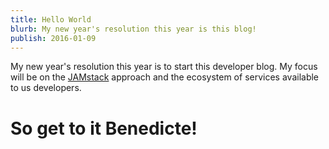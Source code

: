 ```yaml
---
title: Hello World
blurb: My new year's resolution this year is this blog!
publish: 2016-01-09
---
```


My new year's resolution this year is to start this developer blog. My focus will be on the [JAMstack](https://jamstack.org/)
approach and the ecosystem of services available to us developers.

# So get to it Benedicte!